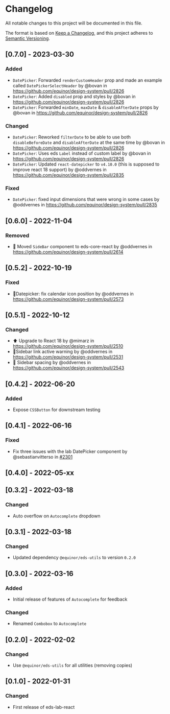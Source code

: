 # Changelog

All notable changes to this project will be documented in this file.

The format is based on [Keep a Changelog](https://keepachangelog.com/en/1.0.0/),
and this project adheres to [Semantic Versioning](https://semver.org/spec/v2.0.0.html).

## [0.7.0] - 2023-03-30

### Added

- `DatePicker`: Forwarded `renderCustomHeader` prop and made an example called `DatePickerSelectHeader` by @bovan in https://github.com/equinor/design-system/pull/2826
- `DatePicker`: Added `disabled` prop and styles by @bovan in https://github.com/equinor/design-system/pull/2826
- `DatePicker`: Forwarded `minDate`, `maxDate` & `disableAfterDate` props by @bovan in https://github.com/equinor/design-system/pull/2826

### Changed

- `DatePicker`: Reworked `filterDate` to be able to use both `disableBeforeDate` and `disableAfterDate` at the same time by @bovan in https://github.com/equinor/design-system/pull/2826
- `DatePicker`: Uses eds `Label` instead of custom label by @bovan in https://github.com/equinor/design-system/pull/2826
- `DatePicker`: Updated `react-datepicker` to `v4.10.0` (this is supposed to improve react 18 support) by @oddvernes in https://github.com/equinor/design-system/pull/2835

### Fixed

- `DatePicker`: fixed input dimensions that were wrong in some cases by @oddvernes in https://github.com/equinor/design-system/pull/2835

## [0.6.0] - 2022-11-04

### Removed

- 🚚 Moved `SideBar` component to eds-core-react by @oddvernes in https://github.com/equinor/design-system/pull/2614

## [0.5.2] - 2022-10-19

### Fixed

- 🐛Datepicker: fix calendar icon position by @oddvernes in https://github.com/equinor/design-system/pull/2573

## [0.5.1] - 2022-10-12

### Changed

- ⬆️ Upgrade to React 18 by @mimarz in https://github.com/equinor/design-system/pull/2510
- 🐛Sidebar link active warning by @oddvernes in https://github.com/equinor/design-system/pull/2531
- 💄 Sidebar spacing by @oddvernes in https://github.com/equinor/design-system/pull/2543

## [0.4.2] - 2022-06-20

### Added

- Expose `CSSButton` for downstream testing

## [0.4.1] - 2022-06-16

### Fixed

- Fix three issues with the lab DatePicker component by @sebastianvitterso in [#2301](https://github.com/equinor/design-system/pull/2301)

## [0.4.0] - 2022-05-xx

## [0.3.2] - 2022-03-18

### Changed

- Auto overflow on `Autocomplete` dropdown

## [0.3.1] - 2022-03-18

### Changed

- Updated dependency `@equinor/eds-utils` to version `0.2.0`

## [0.3.0] - 2022-03-16

### Added

- Initial release of features of `Autocomplete` for feedback

### Changed

- Renamed `Combobox` to `Autocomplete`

## [0.2.0] - 2022-02-02

### Changed

- Use `@equinor/eds-utils` for all utilities (removing copies)

## [0.1.0] - 2022-01-31

### Changed

- First release of eds-lab-react
